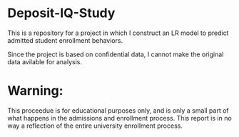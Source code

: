 # Deposit-IQ-Study
This is a repository for a project in which I construct an LR model to predict admitted student enrollment behaviors. 

Since the project is based on confidential data, I cannot make the original data avilable for analysis. 

# Warning:
This proceedue is for educational purposes only, and is only a small part of what happens in the admissions and enrollment process. This report is in no way a reflection of the entire university enrollment process.

